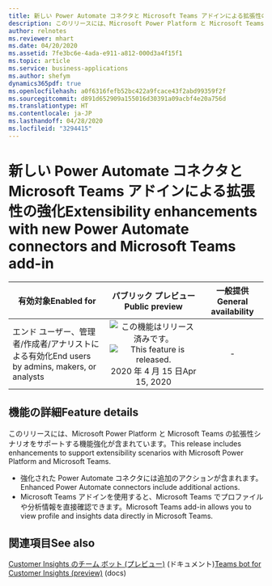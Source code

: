 ```yaml
---
title: 新しい Power Automate コネクタと Microsoft Teams アドインによる拡張性の強化
description: このリリースには、Microsoft Power Platform と Microsoft Teams の拡張性シナリオをサポートする機能強化が含まれています。
author: relnotes
ms.reviewer: mhart
ms.date: 04/20/2020
ms.assetid: 7fe3bc6e-4ada-e911-a812-000d3a4f15f1
ms.topic: article
ms.service: business-applications
ms.author: shefym
dynamics365pdf: true
ms.openlocfilehash: a0f6316fefb52bc422a9fcace43f2abd99359f2f
ms.sourcegitcommit: d891d652909a155016d30391a09acbf4e20a756d
ms.translationtype: HT
ms.contentlocale: ja-JP
ms.lasthandoff: 04/28/2020
ms.locfileid: "3294415"
---
```

# <a name="extensibility-enhancements-with-new-power-automate-connectors-and-microsoft-teams-add-in"></a><span data-ttu-id="8e876-103">新しい Power Automate コネクタと Microsoft Teams アドインによる拡張性の強化</span><span class="sxs-lookup"><span data-stu-id="8e876-103">Extensibility enhancements with new Power Automate connectors and Microsoft Teams add-in</span></span>


| <span data-ttu-id="8e876-104">有効対象</span><span class="sxs-lookup"><span data-stu-id="8e876-104">Enabled for</span></span>    |  <span data-ttu-id="8e876-105">パブリック プレビュー</span><span class="sxs-lookup"><span data-stu-id="8e876-105">Public preview</span></span> | <span data-ttu-id="8e876-106">一般提供</span><span class="sxs-lookup"><span data-stu-id="8e876-106">General availability</span></span> | 
| ---------- | :----------: |:----------: |
|<span data-ttu-id="8e876-107">エンド ユーザー、管理者/作成者/アナリストによる有効化</span><span class="sxs-lookup"><span data-stu-id="8e876-107">End users by admins, makers, or analysts</span></span>|<span data-ttu-id="8e876-108">![この機能はリリース済みです。](/dynamics365-release-plan/media/green-checkmark.png "この機能はリリース済みです。")</span><span class="sxs-lookup"><span data-stu-id="8e876-108">![This feature is released.](/dynamics365-release-plan/media/green-checkmark.png "This feature is released.")</span></span> <span data-ttu-id="8e876-109">2020 年 4 月 15 日</span><span class="sxs-lookup"><span data-stu-id="8e876-109">Apr 15, 2020</span></span>| -|






## <a name="feature-details"></a><span data-ttu-id="8e876-110">機能の詳細</span><span class="sxs-lookup"><span data-stu-id="8e876-110">Feature details</span></span>
<!--feature detail start -->
<span data-ttu-id="8e876-111">このリリースには、Microsoft Power Platform と Microsoft Teams の拡張性シナリオをサポートする機能強化が含まれています。</span><span class="sxs-lookup"><span data-stu-id="8e876-111">This release includes enhancements to support extensibility scenarios with Microsoft Power Platform and Microsoft Teams.</span></span>

- <span data-ttu-id="8e876-112">強化された Power Automate コネクタには追加のアクションが含まれます。</span><span class="sxs-lookup"><span data-stu-id="8e876-112">Enhanced Power Automate connectors include additional actions.</span></span>
- <span data-ttu-id="8e876-113">Microsoft Teams アドインを使用すると、Microsoft Teams でプロファイルや分析情報を直接確認できます。</span><span class="sxs-lookup"><span data-stu-id="8e876-113">Microsoft Teams add-in allows you to view profile and insights data directly in Microsoft Teams.</span></span>
<!--feature detail end -->










## <a name="see-also"></a><span data-ttu-id="8e876-114">関連項目</span><span class="sxs-lookup"><span data-stu-id="8e876-114">See also</span></span>

<!--docs start-->
<span data-ttu-id="8e876-115">[Customer Insights のチーム ボット (プレビュー)](https://docs.microsoft.com/dynamics365/ai/customer-insights/export-teams-bot) (ドキュメント)</span><span class="sxs-lookup"><span data-stu-id="8e876-115">[Teams bot for Customer Insights (preview)](https://docs.microsoft.com/dynamics365/ai/customer-insights/export-teams-bot) (docs)</span></span>
<!--docs end-->
